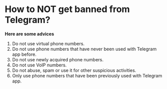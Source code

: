 # How to NOT get banned from Telegram?

**Here are some advices**&#x20;

1. Do not use virtual phone numbers.
2. Do not use phone numbers that have never been used with Telegram app before.
3. Do not use newly acquired phone numbers.
4. Do not use VoIP numbers.
5. Do not abuse, spam or use it for other suspicious activities.
6. Only use phone numbers that have been previously used with Telegram app.
